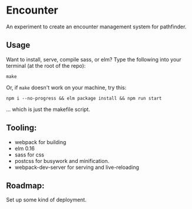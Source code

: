# Encounter
An experiment to create an encounter management system for pathfinder.

## Usage
Want to install, serve, compile sass, or elm?
Type the following into your terminal (at the root of the repo):
```
make
```

Or, if `make` doesn't work on your machine, try this:
```
npm i --no-progress && elm package install && npm run start
```
... which is just the makefile script.

## Tooling:
- webpack for building
- elm 0.16
- sass for css
- postcss for busywork and minification.
- webpack-dev-server for serving and live-reloading


## Roadmap:
Set up some kind of deployment.
